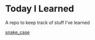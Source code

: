 # Today I Learned  

A repo to keep track of stuff I've learned

[snake_case](https://en.wikipedia.org/wiki/Snake_case)
